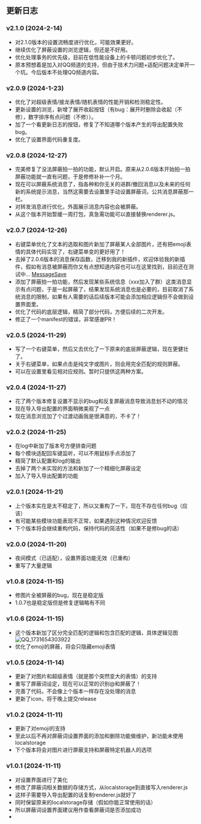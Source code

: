 ## 更新日志

### v2.1.0 (2024-2-14)
- 对2.1.0版本的设置流畅度进行优化，可能效果更好。
- 继续优化了屏蔽设置的浏览逻辑，但还是不好用。
- 优化处理事务的优先级，目前在低性能设备上的卡顿问题初步优化了。
- 原本预想着是加入对QQ频道的支持，但由于技术力问题+适配问题决定单开一个坑。今后版本不处理QQ频道内容。

### v2.0.9 (2024-1-23)
- 优化了对超级表情/接龙表情/随机表情的性能开销和检测稳定性。
- 更新设置的浏览，新增了展开收起按钮（有bug：展开时删除会收起（不修），数字排序有点问题（不修））。
- 加了一个看更新日志的按钮，修复了不知道哪个版本产生的导出配置失败bug。
- 优化了设置界面代码重复度。

### v2.0.8 (2024-12-27)
- 完美修复了没法屏蔽拍一拍的功能，默认开启。原来从2.0.6版本开始拍一拍屏蔽功能就一直有问题，于是修修补补一个月。
- 现在可以屏蔽系统消息了，指各种和你无关的进群/撤回消息以及未来的任何新的系统提示消息，当然这需要去设置里手动设置屏蔽词，公共消息屏蔽那一栏。
- 对转发消息进行优化，外面展示消息内容也会被屏蔽。
- 从这个版本开始暂缓一周打包，真急需功能可以直接替换renderer.js。

### v2.0.7 (2024-12-26)
- 右键菜单优化了文本的选取和图片新加了屏蔽某人全部图片，还有把emoji表情的具体代码实现了，右键菜单变的更好用了！
- 去掉了2.0.6版本的消息保存函数，迁移到我的新插件，欢迎体验我的新插件，假如有消息被屏蔽而你又有点想知道内容也可以在这里找到，目前还在测试中... [MessageSave](https://github.com/elegantland/qqMessageSave) 
- 添加了屏蔽拍一拍功能，然后发现某些系统信息（xxx加入了群）这类消息显示有点问题，于是一起屏蔽了，结果发现系统消息也是必要的，目前取消了系统消息的限制，如果有人需要的话后续版本可能会添加相应逻辑但不会做到设置界面里。
- 优化了代码的底层逻辑，精简了部分代码，方便后续的二次开发。
- 修正了一个manifest的错误，非常感谢PR！

### v2.0.5 (2024-11-29)
- 写了一个右键菜单，然后又去优化了一下原来的底层屏蔽逻辑，现在更健壮了。
- 关于右键菜单，如果点击是纯文字或图片，则会用完全匹配的规则屏蔽。
- 可以在设置里看见相对应规则。暂时只提供这两种方案。

### v2.0.4 (2024-11-27)
- 花了两个版本修复设置不显示的bug和反复屏蔽消息导致消息划不动的情况
- 现在导入导出配置的界面稍微美观了一点
- 现在消息浏览加了个过渡动画我是很满意的，不卡了！

### v2.0.2 (2024-11-25)
- 在log中新加了版本号方便排查问题
- 每个模块适配回车键监听，可以不用鼠标手点添加了
- 精简了默认配置和log的输出
- 去掉了两个未实现的方法和新加了一个精细化屏蔽设定
- 加入了导入导出配置的功能

### v2.0.1 (2024-11-21)
- 上个版本实在是太不稳定了，所以又重构了一下，现在不存在任何bug（应该）
- 有可能某些模块功能表现不正常，如果遇到这种情况欢迎反馈
- 下个版本将会继续重构代码，保持代码的简洁性（如果不是修bug的话）

### v2.0.0 (2024-11-20)
- 夜间模式（已适配），设置界面功能无效（已重构）
- 重写了大量逻辑

### v1.0.8 (2024-11-15)
- 修图片全被屏蔽的bug，现在是稳定版
- 1.0.7也是稳定版但是修复逻辑略有不同

### v1.0.6 (2024-11-15)
- 这个版本新加了区分完全匹配的逻辑和包含匹配的逻辑，具体逻辑见图
![QQ_1731654303922](https://github.com/user-attachments/assets/4067e4fa-1647-4520-9954-a7917e83279c)
- 优化了emoji的屏蔽，将会只隐藏emoji表情

### v1.0.5 (2024-11-14)
- 更新了对图片和超级表情（就是那个突然变大的表情）的支持
- 重写了屏蔽词设定，现在可以正常的识别@和屏蔽了！
- 完善了代码，不会像上个版本一样存在没处理的消息
- 更新了icon，将于晚上提交release

### v1.0.2 (2024-11-11)
- 更新了对emoji的支持
- 至此以后不再对屏蔽词设置界面的添加和删除功能做维护，新功能未使用localstorage
- 下个版本将会对图片进行屏蔽支持和屏蔽特定机器人的选项

### v1.0.1 (2024-11-11)
- 对设置界面进行了美化
- 修改了屏蔽词相关数据的存储方式，从localstorage到直接写入renderer.js
- 这样子需要导入导出配置的话复制renderer.js就好了
- 同时保留原来的localstorage存储（假如你能正常使用的话）
- 所以屏蔽词设置界面建议用作查看屏蔽词是否添加成功
- 
